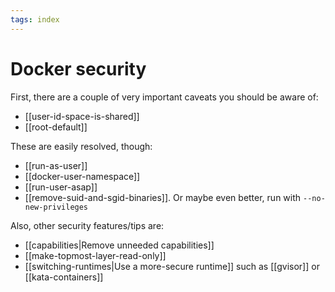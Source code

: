 ```yaml
---
tags: index
---
```


# Docker security
First, there are a couple of very important caveats you should be aware of:

* [[user-id-space-is-shared]]
* [[root-default]]

These are easily resolved, though:

* [[run-as-user]]
* [[docker-user-namespace]]
* [[run-user-asap]]
* [[remove-suid-and-sgid-binaries]]. Or maybe even better, run with `--no-new-privileges`

Also, other security features/tips are:

* [[capabilities|Remove unneeded capabilities]]
* [[make-topmost-layer-read-only]]
* [[switching-runtimes|Use a more-secure runtime]] such as [[gvisor]] or [[kata-containers]]
